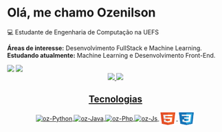 # Olá, me chamo Ozenilson

💻 Estudante de Engenharia de Computação na UEFS 

**Áreas de interesse:** Desenvolvimento FullStack e Machine Learning.  
**Estudando atualmente:** Machine Learning e Desenvolvimento Front-End.

<div> 
    <!--a href="https://instagram.com/ozenilson_alisson" target="_blank"><img src="https://img.shields.io/badge/-Instagram-%23E4405F?style=for-the-badge&logo=instagram&logoColor=white" target="_blank"></a-->
    <a href = ""><img src="https://img.shields.io/badge/-Gmail-%23333?style=for-the-badge&logo=gmail&logoColor=white" target="_blank"></a>
    <a href="https://www.linkedin.com/in/ozenilsoncruz" target="_blank"><img src="https://img.shields.io/badge/-LinkedIn-%230077B5?style=for-the-badge&logo=linkedin&logoColor=white" target="_blank"></a> 
</div>
  
<div align="center">
  <a href="https://github.com/ozenilsoncruz">
  <img height="150em" src="https://github-readme-stats.vercel.app/api?username=ozenilsoncruz&show_icons=true&theme=gruvbox&include_all_commits=true&count_private=true"/>
  <img height="150em" src="https://github-readme-stats.vercel.app/api/top-langs/?username=ozenilsoncruz&layout=compact&langs_count=7&theme=gruvbox"/>
</div>

<div  align="center"> 
    
  ## Tecnologias 
  <div>
    <img align="center" alt="oz-Python" height="30" width="40" src="https://cdn.jsdelivr.net/gh/devicons/devicon/icons/python/python-original.svg">
    <img align="center" alt="oz-Java" height="30" width="40" src="https://cdn.jsdelivr.net/gh/devicons/devicon/icons/java/java-original.svg">
    <img align="center" alt="oz-Php" height="30" width="40" src="https://cdn.jsdelivr.net/gh/devicons/devicon/icons/php/php-original.svg">
    <img align="center" alt="oz-Js" height="30" width="40" src="https://cdn.jsdelivr.net/gh/devicons/devicon/icons/javascript/javascript-original.svg">
    <img align="center" alt="oz-HTML" height="30" width="40" src="https://raw.githubusercontent.com/devicons/devicon/master/icons/html5/html5-original.svg">
    <img align="center" alt="oz-CSS" height="30" width="40" src="https://raw.githubusercontent.com/devicons/devicon/master/icons/css3/css3-original.svg">
  </div>
 </div>
 
